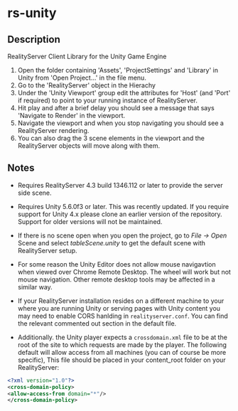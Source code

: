 # rs-unity

## Description

RealityServer Client Library for the Unity Game Engine

1. Open the folder containing 'Assets', 'ProjectSettings' and 'Library' in Unity from 'Open Project...' in the file menu.
2. Go to the 'RealityServer' object in the Hierachy
3. Under the 'Unity Viewport' group edit the attributes for 'Host' (and 'Port' if required) to point to your running instance of RealityServer.
4. Hit play and after a brief delay you should see a message that says 'Navigate to Render' in the viewport.
5. Navigate the viewport and when you stop navigating you should see a RealityServer rendering.
6. You can also drag the 3 scene elements in the viewport and the RealityServer objects will move along with them.

## Notes

- Requires RealityServer 4.3 build 1346.112 or later to provide the server side scene.

- Requires Unity 5.6.0f3 or later. This was recently updated. If you require support for Unity 4.x please clone an earlier version of the repository. Support for older versions will not be maintained.

- If there is no scene open when you open the project, go to _File → Open_ Scene and select _tableScene.unity_ to get the default scene with RealityServer setup.

- For some reason the Unity Editor does not allow mouse navigavtion when viewed over Chrome Remote Desktop. The wheel will work but not mouse navigation. Other remote desktop tools may be affected in a similar way.

- If your RealityServer installation resides on a different machine to your where you are running Unity or serving pages with Unity content you may need to enable CORS hanlding in ```realityserver.conf```. You can find the relevant commented out section in the default file.

- Additionally. the Unity player expects a ```crossdomain.xml``` file to be at the root of the site to which requests are made by the player. The following default will allow access from all machines (you can of course be more specific), This file should be placed in your content_root folder on your RealityServer:

```xml
<?xml version="1.0"?>
<cross-domain-policy>
<allow-access-from domain="*"/>
</cross-domain-policy>
```
